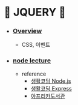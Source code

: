 # :star2: JQUERY :star2:

- ### [Overview]()

  - CSS, 이벤트

- ### [node lecture]()

  - reference
    - [생활코딩 Node.js](https://www.youtube.com/watch?v=3RS_A87IAPA&list=PLuHgQVnccGMA9QQX5wqj6ThK7t2tsGxjm)
    - [생활코딩 Express](https://www.youtube.com/watch?v=hwknmhLKgYg&list=PLuHgQVnccGMAGOQu8CBDO9hn-FXFmm4Wp)
    - [아프리카도서관](https://www.youtube.com/watch?v=ADxbGlwhl_s&t=1575s)
